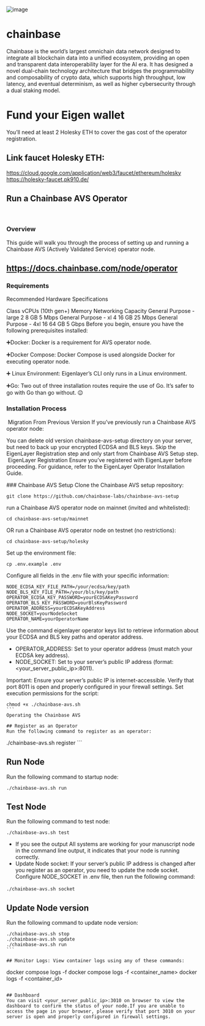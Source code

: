 ![image](https://github.com/user-attachments/assets/412a7544-5504-4aeb-8b5a-fa99f73acf6b)

# chainbase
Chainbase is the world’s largest omnichain data network designed to integrate all blockchain data into a unified ecosystem, providing an open and transparent data interoperability layer for the AI era.
It has designed a novel dual-chain technology architecture that bridges the programmability and composability of crypto data, which supports high throughput, low latency, and eventual determinism, as well as higher cybersecurity through a dual staking model.

# Fund your Eigen wallet
You’ll need at least 2 Holesky ETH to cover the gas cost of the operator registration.

## Link faucet Holesky ETH: 
https://cloud.google.com/application/web3/faucet/ethereum/holesky
https://holesky-faucet.pk910.de/

## Run a Chainbase AVS Operator
​
### Overview
This guide will walk you through the process of setting up and running a Chainbase AVS (Actively Validated Service) operator node.

## https://docs.chainbase.com/node/operator

### Requirements
Recommended Hardware Specifications

Class	vCPUs (10th gen+)	Memory	Networking Capacity
General Purpose - large	2	8 GB	5 Mbps
General Purpose - xl	4	16 GB	25 Mbps
General Purpose - 4xl	16	64 GB	5 Gbps
Before you begin, ensure you have the following prerequisites installed:

➕Docker: Docker is a requirement for AVS operator node.

➕Docker Compose: Docker Compose is used alongside Docker for executing operator node.

➕ Linux Environment: Eigenlayer’s CLI only runs in a Linux environment.

➕Go: Two out of three installation routes require the use of Go. It’s safer to go with Go than go without. 😉

### Installation Process
​
Migration From Previous Version
If you’ve previously run a Chainbase AVS operator node:

You can delete old version chainbase-avs-setup directory on your server, but need to back up your encrypted ECDSA and BLS keys.
Skip the EigenLayer Registration step and only start from Chainbase AVS Setup step.
​
EigenLayer Registration
Ensure you’ve registered with EigenLayer before proceeding. For guidance, refer to the EigenLayer Operator Installation Guide.

​### Chainbase AVS Setup
Clone the Chainbase AVS setup repository:
```
git clone https://github.com/chainbase-labs/chainbase-avs-setup
```
run a Chainbase AVS operator node on mainnet (invited and whitelisted):

```
cd chainbase-avs-setup/mainnet
```
OR run a Chainbase AVS operator node on testnet (no restrictions):

```
cd chainbase-avs-setup/holesky
```

Set up the environment file:
```
cp .env.example .env
```
Configure all fields in the .env file with your specific information:

```
NODE_ECDSA_KEY_FILE_PATH=/your/ecdsa/key/path
NODE_BLS_KEY_FILE_PATH=/your/bls/key/path
OPERATOR_ECDSA_KEY_PASSWORD=yourECDSAKeyPassword
OPERATOR_BLS_KEY_PASSWORD=yourBlsKeyPassword
OPERATOR_ADDRESS=yourECDSAKeyAddress
NODE_SOCKET=yourNodeSocket
OPERATOR_NAME=yourOperatorName
```

Use the command eigenlayer operator keys list to retrieve information about your ECDSA and BLS key paths and operator address.
- OPERATOR_ADDRESS: Set to your operator address (must match your ECDSA key address).
- NODE_SOCKET: Set to your server’s public IP address (format: <your_server_public_ip>:8011).

Important:
Ensure your server’s public IP is internet-accessible.
Verify that port 8011 is open and properly configured in your firewall settings.
Set execution permissions for the script:
```
chmod +x ./chainbase-avs.sh
​```
Operating the Chainbase AVS
​
## Register as an Operator
Run the following command to register as an operator:

```
./chainbase-avs.sh register
​```

## Run Node
Run the following command to startup node:

``` ./chainbase-avs.sh run ```

## Test Node
Run the following command to test node:

```
./chainbase-avs.sh test
```

- If you see the output All systems are working for your manuscript node in the command line output, it indicates that your node is running correctly.
- ​Update Node socket: If your server’s public IP address is changed after you register as an operator, you need to update the node socket. Configure NODE_SOCKET in .env file, then run the following command:

``` ./chainbase-avs.sh socket ```
​
## Update Node version
Run the following command to update node version:

```
./chainbase-avs.sh stop
./chainbase-avs.sh update
./chainbase-avs.sh run
​```

## Monitor Logs: View container logs using any of these commands:

```
docker compose logs -f
docker compose logs -f <container_name>
docker logs -f <container_id>
```

## Dashboard
You can visit <your_server_public_ip>:3010 on browser to view the dashboard to confirm the status of your node.If you are unable to access the page in your browser, please verify that port 3010 on your server is open and properly configured in firewall settings.

